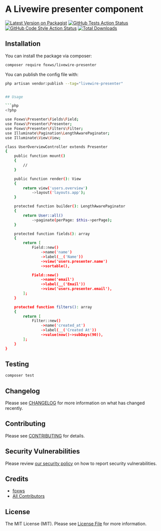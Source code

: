 # A Livewire presenter component

[![Latest Version on Packagist](https://img.shields.io/packagist/v/foxws/livewire-presenter.svg?style=flat-square)](https://packagist.org/packages/foxws/livewire-presenter)
[![GitHub Tests Action Status](https://img.shields.io/github/workflow/status/foxws/livewire-presenter/run-tests?label=tests)](https://github.com/foxws/livewire-presenter/actions?query=workflow%3Arun-tests+branch%3Amain)
[![GitHub Code Style Action Status](https://img.shields.io/github/workflow/status/foxws/livewire-presenter/Fix%20PHP%20code%20style%20issues?label=code%20style)](https://github.com/foxws/livewire-presenter/actions?query=workflow%3A"Fix+PHP+code+style+issues"+branch%3Amain)
[![Total Downloads](https://img.shields.io/packagist/dt/foxws/livewire-presenter.svg?style=flat-square)](https://packagist.org/packages/foxws/livewire-presenter)

## Installation

You can install the package via composer:

```bash
composer require foxws/livewire-presenter
```

You can publish the config file with:

```bash
php artisan vendor:publish --tag="livewire-presenter"


## Usage

```php
<?php

use Foxws\Presenter\Fields\Field;
use Foxws\Presenter\Presenter;
use Foxws\Presenter\Filters\Filter;
use Illuminate\Pagination\LengthAwarePaginator;
use Illuminate\View\View;

class UserOverviewController extends Presenter
{
    public function mount()
    {
        //
    }

    public function render(): View
    {
        return view('users.overview')
            ->layout('layouts.app');
    }

    protected function builder(): LengthAwarePaginator
    {
        return User::all()
            ->paginate(perPage: $this->perPage);
    }

    protected function fields(): array
    {
        return [
            Field::new()
                ->name('name')
                ->label(__('Name'))
                ->view('users.presenter.name')
                ->sortable(),

            Field::new()
                ->name('email')
                ->label(__('Email'))
                ->view('users.presenter.email'),
        ];
    }

    protected function filters(): array
    {
        return [
            Filter::new()
                ->name('created_at')
                ->label(__('Created At'))
                ->value(now()->subDays(90)),
        ];
    }
}
```

## Testing

```bash
composer test
```

## Changelog

Please see [CHANGELOG](CHANGELOG.md) for more information on what has changed recently.

## Contributing

Please see [CONTRIBUTING](CONTRIBUTING.md) for details.

## Security Vulnerabilities

Please review [our security policy](../../security/policy) on how to report security vulnerabilities.

## Credits

- [foxws](https://github.com/foxws)
- [All Contributors](../../contributors)

## License

The MIT License (MIT). Please see [License File](LICENSE.md) for more information.
